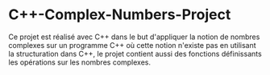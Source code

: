 # C++-Complex-Numbers-Project
Ce projet est réalisé avec C++ dans le but d'appliquer la notion de nombres complexes sur un programme C++ où cette notion n'existe pas en utilisant la structuration dans C++, le projet contient aussi des fonctions définissants les opérations sur les nombres complexes.
